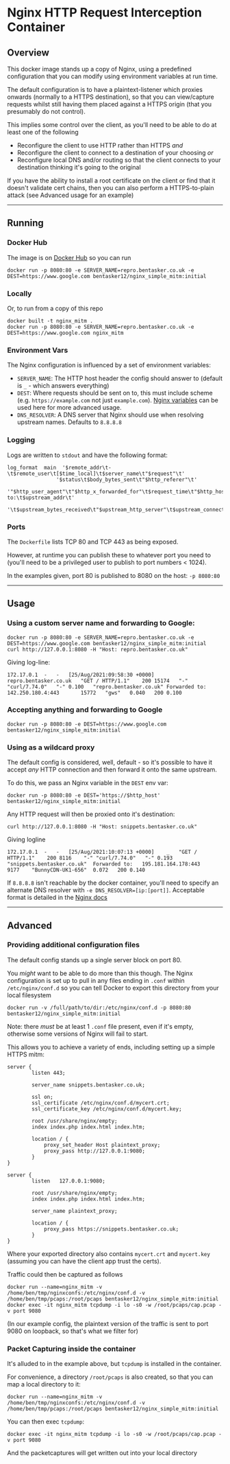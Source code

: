 # Nginx HTTP Request Interception Container

## Overview

This docker image stands up a copy of Nginx, using a predefined configuration that you can modify using environment variables at run time.

The default configuration is to have a plaintext-listener which proxies onwards (normally to a HTTPS destination), so that you can view/capture requests whilst still having them placed against a HTTPS origin (that you presumably do not control).

This implies some control over the client, as you'll need to be able to do at least one of the following

* Reconfigure the client to use HTTP rather than HTTPS *and*
* Reconfigure the client to connect to a destination of your choosing *or*
* Reconfigure local DNS and/or routing so that the client connects to your destination thinking it's going to the original

If you have the ability to install a root certificate on the client or find that it doesn't validate cert chains, then you can also perform a HTTPS-to-plain attack (see Advanced usage for an example)


----

## Running

### Docker Hub

The image is on [Docker Hub](https://hub.docker.com/repository/docker/bentasker12/nginx_simple_mitm) so you can run

    docker run -p 8080:80 -e SERVER_NAME=repro.bentasker.co.uk -e DEST=https://www.google.com bentasker12/nginx_simple_mitm:initial


### Locally

Or, to run from a copy of this repo

    docker built -t nginx_mitm .
    docker run -p 8080:80 -e SERVER_NAME=repro.bentasker.co.uk -e DEST=https://www.google.com nginx_mitm


### Environment Vars

The Nginx configuration is influenced by a set of environment variables:

* `SERVER_NAME`: The HTTP host header the config should answer to (default is `_` - which answers everything)
* `DEST`: Where requests should be sent on to, this must include scheme (e.g. `https://example.com` not just `example.com`). [Nginx variables](http://nginx.org/en/docs/varindex.html) can be used here for more advanced usage.
* `DNS_RESOLVER`: A DNS server that Nginx should use when resolving upstream names. Defaults to `8.8.8.8`


### Logging

Logs are written to `stdout` and have the following format:

    log_format  main  '$remote_addr\t-\t$remote_user\t[$time_local]\t$server_name\t"$request"\t'
                    '$status\t$body_bytes_sent\t"$http_referer"\t'
                    '"$http_user_agent"\t"$http_x_forwarded_for"\t$request_time\t"$http_host"\tForwarded to:\t$upstream_addr\t'
                    '\t$upstream_bytes_received\t"$upstream_http_server"\t$upstream_connect_time\t$upstream_status\t$upstream_response_time\t';



### Ports

The `Dockerfile` lists TCP 80 and TCP 443 as being exposed.

However, at runtime you can publish these to whatever port you need to (you'll need to be a privileged user to publish to port numbers < 1024).

In the examples given, port 80 is published to 8080 on the host: `-p 8080:80`


----

## Usage

### Using a custom server name and forwarding to Google:

    docker run -p 8080:80 -e SERVER_NAME=repro.bentasker.co.uk -e DEST=https://www.google.com bentasker12/nginx_simple_mitm:initial
    curl http://127.0.0.1:8080 -H "Host: repro.bentasker.co.uk"

Giving log-line:

    172.17.0.1	-	-	[25/Aug/2021:09:58:30 +0000]	repro.bentasker.co.uk	"GET / HTTP/1.1"	200	15174	"-"	"curl/7.74.0"	"-"	0.100	"repro.bentasker.co.uk"	Forwarded to:	142.250.180.4:443		15772	"gws"	0.040	200	0.100


### Accepting anything and forwarding to Google

    docker run -p 8080:80 -e DEST=https://www.google.com bentasker12/nginx_simple_mitm:initial


### Using as a wildcard proxy

The default config is considered, well, default - so it's possible to have it accept *any* HTTP connection and then forward it onto the same upstream.

To do this, we pass an Nginx variable in the `DEST` env var:

    docker run -p 8080:80 -e DEST='https://$http_host' bentasker12/nginx_simple_mitm:initial

Any HTTP request will then be proxied onto it's destination:

    curl http://127.0.0.1:8080 -H "Host: snippets.bentasker.co.uk"

Giving logline

    172.17.0.1	-	-	[25/Aug/2021:10:07:13 +0000]	_	"GET / HTTP/1.1"	200	8116	"-"	"curl/7.74.0"	"-"	0.193	"snippets.bentasker.co.uk"	Forwarded to:	195.181.164.178:443		9177	"BunnyCDN-UK1-656"	0.072	200	0.140

If `8.8.8.8` isn't reachable by the docker container, you'll need to specify an alternate DNS resolver with `-e DNS_RESOLVER=[ip:[port]]`. Acceptable format is detailed in the [Nginx docs](http://nginx.org/en/docs/http/ngx_http_core_module.html#resolver)


-----

## Advanced

### Providing additional configuration files

The default config stands up a single server block on port 80.

You _might_ want to be able to do more than this though. The Nginx configuration is set up to pull in any files ending in `.conf` within `/etc/nginx/conf.d` so you can tell Docker to export this directory from your local filesystem

    docker run -v /full/path/to/dir:/etc/nginx/conf.d -p 8080:80 bentasker12/nginx_simple_mitm:initial

Note: there *must* be at least 1 `.conf` file present, even if it's empty, otherwise some versions of Nginx will fail to start.

This allows you to achieve a variety of ends, including setting up a simple HTTPS mitm:

    server {
            listen 443;

            server_name snippets.bentasker.co.uk;

            ssl on;
            ssl_certificate /etc/nginx/conf.d/mycert.crt;
            ssl_certificate_key /etc/nginx/conf.d/mycert.key;

            root /usr/share/nginx/empty;
            index index.php index.html index.htm;

            location / {
                proxy_set_header Host plaintext_proxy;
                proxy_pass http://127.0.0.1:9080;
            }
    }

    server {
            listen   127.0.0.1:9080;

            root /usr/share/nginx/empty;
            index index.php index.html index.htm;

            server_name plaintext_proxy;

            location / {
                proxy_pass https://snippets.bentasker.co.uk;
            }
    }

Where your exported directory also contains `mycert.crt` and `mycert.key` (assuming you can have the client app trust the certs).

Traffic could then be captured as follows

    docker run --name=nginx_mitm -v /home/ben/tmp/nginxconfs:/etc/nginx/conf.d -v /home/ben/tmp/pcaps:/root/pcaps bentasker12/nginx_simple_mitm:initial
    docker exec -it nginx_mitm tcpdump -i lo -s0 -w /root/pcaps/cap.pcap -v port 9080

(In our example config, the plaintext version of the traffic is sent to port 9080 on loopback, so that's what we filter for)


### Packet Capturing inside the container

It's alluded to in the example above, but `tcpdump` is installed in the container.

For convenience, a directory `/root/pcaps` is also created, so that you can map a local directory to it:

    docker run --name=nginx_mitm -v /home/ben/tmp/nginxconfs:/etc/nginx/conf.d -v /home/ben/tmp/pcaps:/root/pcaps bentasker12/nginx_simple_mitm:initial

You can then exec `tcpdump`:

    docker exec -it nginx_mitm tcpdump -i lo -s0 -w /root/pcaps/cap.pcap -v port 9080

And the packetcaptures will get written out into your local directory
